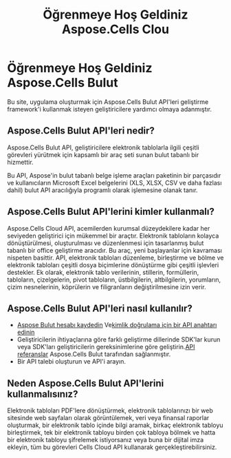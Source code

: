﻿---
title: Öğrenmeye Hoş Geldiniz Aspose.Cells Clou
type: docs
url: /tr/learn-aspose-cells-cloud
description: Aspose.Cells Bulut öğrenmeye hoş geldiniz
weight: 10
---
# Öğrenmeye Hoş Geldiniz Aspose.Cells Bulut

Bu site, uygulama oluşturmak için Aspose.Cells Bulut API'leri geliştirme framework'i kullanmak isteyen geliştiricilere yardımcı olmaya adanmıştır.

## Aspose.Cells Bulut API'leri nedir?

 Aspose.Cells Bulut API, geliştiricilere elektronik tablolarla ilgili çeşitli görevleri yürütmek için kapsamlı bir araç seti sunan bulut tabanlı bir hizmettir.

Bu API, Aspose'in bulut tabanlı belge işleme araçları paketinin bir parçasıdır ve kullanıcıların Microsoft Excel belgelerini (XLS, XLSX, CSV ve daha fazlası dahil) bulut API aracılığıyla programlı olarak işlemesine olanak tanır.

## Aspose.Cells Bulut API'lerini kimler kullanmalı?

Aspose.Cells Cloud API, acemilerden kurumsal düzeydekilere kadar her seviyeden geliştirici için mükemmel bir araçtır. Elektronik tabloların kolayca dönüştürülmesi, oluşturulması ve düzenlenmesi için tasarlanmış bulut tabanlı bir office geliştirme aracıdır. Bu araç, yeni başlayanlar için kavraması nispeten basittir. API, elektronik tabloları düzenleme, birleştirme ve bölme ve elektronik tabloları çeşitli dosya biçimlerine dönüştürme gibi çeşitli işlevleri destekler. Ek olarak, elektronik tablo verilerinin, stillerin, formüllerin, tabloların, çizelgelerin, pivot tabloların, üstbilgilerin, altbilgilerin, yorumların, çizim nesnelerinin, köprülerin ve filigranların değiştirilmesine izin verir.


## Aspose.Cells Bulut API'leri nasıl kullanılır?

- [Aspose Bulut hesabı kaydedin](https://id.containerize.com/signup) Ve[kimlik doğrulama için bir API anahtarı edinin](https://dashboard.aspose.cloud/applications)
-  Geliştiricilerin ihtiyaçlarına göre farklı geliştirme dillerinde SDK'lar kurun veya SDK'ları geliştiricilerin gereksinimlerine göre geliştirin.[API referanslar](https://reference.aspose.cloud/cells/) Aspose.Cells Bulut tarafından sağlanmıştır.
- Bir API talebi oluşturun ve API'i arayın.


## Neden Aspose.Cells Bulut API'lerini kullanmalısınız?

Elektronik tabloları PDF'lere dönüştürmek, elektronik tablolarınızı bir web sitesinde web sayfaları olarak görüntülemek, veri veya finansal raporlar oluşturmak, bir elektronik tablo içinde bilgi aramak, birkaç elektronik tabloyu birleştirmek, tek bir elektronik tabloyu birden çok tabloya bölmek ve hatta bir elektronik tabloyu şifrelemek istiyorsanız veya buna bir dijital imza ekleyin, tüm bu görevleri Cells Cloud API kullanarak gerçekleştirebilirsiniz.


